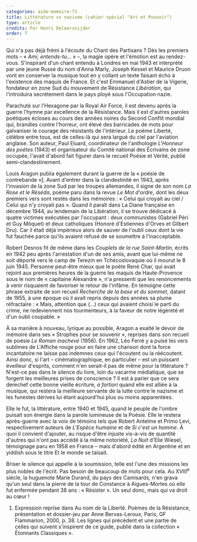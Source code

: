 ```yaml
---
categories: aide-memoire-71
title: Littérature vs nazisme (cahier spécial "Art et Pouvoir")
type: article
credits: Par Henri Deleersnijder
order: 7
---
```

Qui n'a pas déjà frémi à l'écoute du Chant des Partisans ? Dès les premiers mots – « _Ami, entends-tu..._ » –, la magie opère et l'émotion est au rendez-vous. S'inspirant d'un chant entendu à Londres en mai 1943 et interprété par une jeune Russe du nom d'Anna Marly, Joseph Kessel et Maurice Druon vont en conserver la musique tout en y collant un texte faisant écho à l'existence des maquis de France. Et c'est Emmanuel d'Astier de la Vigerie, fondateur en zone Sud du mouvement de Résistance _Libération_, qui l'introduira secrètement dans le pays ployé sous l'Occupation nazie.

Parachuté sur l'Hexagone par la Royal Air Force, il est devenu après la guerre l'hymne par excellence de la Résistance. Mais il est d'autres paroles poétiques écloses au cours des années noires du Second Conflit mondial qui, brandies contre l'horreur, ont élevé des barricades de mots pour galvaniser le courage des résistants de l'intérieur. Le poème Liberté, célèbre entre tous, est de celles-là qui sera largué du ciel par l'aviation anglaise. Son auteur, Paul Eluard, coordinateur de l'anthologie _L'Honneur des poètes_ (1943) et organisateur du Comité national des Écrivains de zone occupée, l'avait d'abord fait figurer dans le recueil Poésie et Vérité, publié semi-clandestinement.

Louis Aragon publia également durant la guerre de la « poésie de contrebande »[1](#footnote-1). Avant d'entrer dans la clandestinité en 1943, après l'invasion de la zone Sud par les troupes allemandes, il signe de son nom _La Rose et le Réséda_, poème paru dans la revue _Le Mot d'ordre_, dont les deux premiers vers sont restés dans les mémoires : « Celui qui croyait au ciel / Celui qui n'y croyait pas ». Quand il paraît dans La Diane française en décembre 1944, au lendemain de la Libération, il se trouve dédicacé à quatre victimes exécutées par l'occupant : deux communistes (Gabriel Péri et Guy Môquet) et deux catholiques (Honoré d'Estiennes d'Orves et Gilbert Dru). Car il était déjà impérieux alors de sauver de l'oubli ceux dont la vie fut fauchée parce qu'ils avaient refusé de se soumettre à l'inacceptable.

Robert Desnos fit de même dans les _Couplets de la rue Saint-Martin_, écrits en 1942 peu après l'arrestation d'un de ses amis, avant que lui-même ne soit déporté vers le camp de Terezin en Tchécoslovaquie où il mourut le 8 juin 1945. Personne peut-être mieux que le poète René Char, qui avait rejoint aux premières heures de la guerre les maquis de Haute-Provence sous le nom de « capitaine Alexandre », n'a pressenti que les renoncements à venir risquaient de favoriser le retour de l'infâme. En témoigne cette phrase extraite de son recueil _Recherche de la base et du sommet_, datant de 1955, à une époque où il avait repris depuis des années sa plume réfractaire : « Mais, attention que (...) ceux qui avaient choisi le parti du crime, ne redeviennent nos tourmenteurs, à la faveur de notre légèreté et d'un oubli coupable. »

À sa manière à nouveau, lyrique au possible, Aragon a exalté le devoir de mémoire dans ses « Strophes pour se souvenir », reprises dans son recueil de poésie _Le Roman inachevé_ (1956). En 1962, Léo Ferré y a puisé les vers sublimes de L'Affiche rouge pour en faire une chanson dont la force incantatoire ne laisse pas indemnes ceux qui l'écoutent ou la réécoutent. Ainsi donc, si l'art – cinématographique, en particulier – est un puissant éveilleur d'esprits, comment n'en serait-il pas de même pour la littérature ? N'est-ce pas dans le silence du livre, loin du vacarme médiatique, que se forgent les meilleures prises de conscience ? Il est à parier que ce sera derechef cette bonne vieille écriture, _a fortiori_ quand elle est alliée à la musique, qui restera la meilleure servante de la lutte contre le nazisme et les funestes dérives lui étant aujourd'hui plus ou moins apparentées.   

Elle le fut, la littérature, entre 1940 et 1945, quand le peuple de l'ombre puisait son énergie dans la parole lumineuse de la Poésie. Elle le restera après-guerre avec la voix de témoins tels que Robert Antelme et Primo Levi, respectivement auteurs de _L'Espèce humaine_ et de _Si c'est un homme_. À quoi il convient d'ajouter, au risque d'être injuste vis-à-vis de quantité d'autres qui n'ont pas accédé à la même notoriété, _La Nuit_ d'Elie Wiesel, témoignage paru en 1958 en France – mais d'abord édité en Argentine et en yiddish sous le titre Et le monde se taisait.

Briser le silence qui appelle à la soumission, telle est l'une des missions les plus nobles de l'écrit. Pas besoin de beaucoup de mots pour cela. Au XVIII<sup>e</sup> siècle, la huguenote Marie Durand, du pays des Camisards, n'en grava qu'un seul dans la pierre de la tour de Constance à Aigues-Mortes où elle fut enfermée pendant 38 ans : « Résister ». Un seul donc, mais qui va droit au cœur !

1. Expression reprise dans Au nom de la Liberté. Poèmes de la Résistance, présentation et dossier-jeu par Anne Bervas-Leroux, Paris, GF Flammarion, 2000, p. 38. Les lignes qui précèdent et une partie de celles qui suivent s'inspirent de ce guide, publié dans la collection « Étonnants Classiques ».
